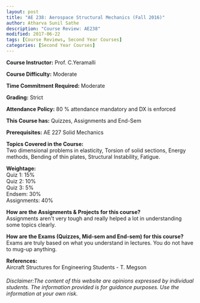```yaml
---
layout: post
title: "AE 238: Aerospace Structural Mechanics (Fall 2016)"
author: Atharva Sunil Sathe
description: "Course Review: AE238"
modified: 2017-06-22
tags: [Course Reviews, Second Year Courses]
categories: [Second Year Courses]
---
```


**Course Instructor:** Prof. C.Yeramalli

**Course Difficulty:** Moderate

**Time Commitment Required:** Moderate

**Grading:** Strict

**Attendance Policy:** 80 % attendance mandatory and DX is enforced

**This Course has:** Quizzes, Assignments and End-Sem

**Prerequisites:** AE 227 Solid Mechanics

**Topics Covered in the Course:**  
Two dimensional problems in elasticity, Torsion of solid sections, Energy methods, Bending of thin plates, Structural Instability, Fatigue.

**Weightage:**  
Quiz 1: 15%  
Quiz 2: 10%  
Quiz 3: 5%  
Endsem: 30%  
Assignments: 40%

**How are the Assignments & Projects for this course?**  
Assignments aren't very tough and really helped a lot in understanding some topics clearly.

**How are the Exams (Quizzes, Mid-sem and End-sem) for this course?**  
Exams are truly based on what you understand in lectures. You do not have to mug-up anything.  

**References:**  
Aircraft Structures for Engineering Students - T. Megson 


###### Disclaimer:The content of this website are opinions expressed by individual students. The information provided is for guidance purposes. Use the information at your own risk. 
